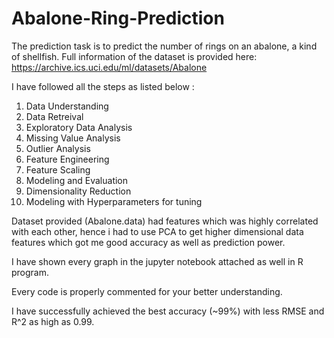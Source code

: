 # Abalone-Ring-Prediction

The prediction task is to predict the number of rings on an abalone, a kind of shellfish.
Full information of the dataset is provided here: https://archive.ics.uci.edu/ml/datasets/Abalone

I have followed all the steps as listed below  :

1) Data Understanding
2) Data Retreival
3) Exploratory Data Analysis
4) Missing Value Analysis
5) Outlier Analysis
6) Feature Engineering
7) Feature Scaling
8) Modeling and Evaluation
9) Dimensionality Reduction
10) Modeling with Hyperparameters for tuning

Dataset provided (Abalone.data) had features which was highly correlated with each other, hence i had to use PCA to get higher dimensional data features which got me good accuracy as well as prediction power.

I have shown every graph in the jupyter notebook attached as well in R program.

Every code is properly commented for your better understanding.

I have successfully achieved the best accuracy (~99%) with less RMSE and R^2 as high as 0.99.

